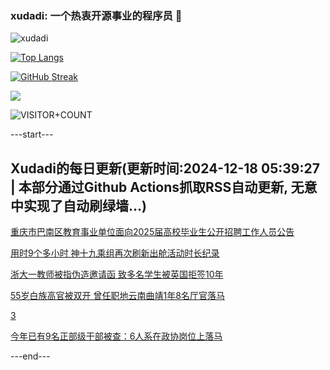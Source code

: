 ### xudadi: 一个热衷开源事业的程序员 👋

![xudadi](https://github-readme-stats-git-masterorgs-github-readme-stats-team.vercel.app/api?username=xudadi)

[![Top Langs](https://github-readme-stats.vercel.app/api/top-langs/?username=xudadi)](https://github.com/anuraghazra/github-readme-stats)

[![GitHub Streak](https://streak-stats.demolab.com?user=xudadi&locale=zh_Hans)](https://git.io/streak-stats)

![](https://raw.githubusercontent.com/xudadi/xudadi/main/assets/github-contribution-grid-snake.svg)

![VISITOR+COUNT](https://komarev.com/ghpvc/?username=xudadi&label=VISITOR+COUNT)


---start---

## Xudadi的每日更新(更新时间:2024-12-18 05:39:27 | 本部分通过Github Actions抓取RSS自动更新, 无意中实现了自动刷绿墙...)

[重庆市巴南区教育事业单位面向2025届高校毕业生公开招聘工作人员公告](https://www.gongkaoleida.com/article/2234467)

[用时9个多小时 神十九乘组再次刷新出舱活动时长纪录](https://m.163.com/news/article/JJL3Q4G40534A4SC.html)

[浙大一教师被指伪造邀请函 致多名学生被英国拒签10年](https://m.163.com/news/article/JJL29S8V053469LG.html)

[55岁白族高官被双开 曾任职地云南曲靖1年8名厅官落马](https://m.163.com/news/article/JJL0GL0305129QAF.html)

[3](https://m.163.com/touch/news/sub/domestic)

[今年已有9名正部级干部被查：6人系在政协岗位上落马](https://m.163.com/news/article/JJKVG832055040N3.html)

---end---
